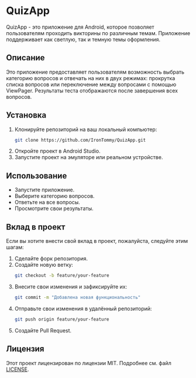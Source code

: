 # QuizApp

QuizApp - это приложение для Android, которое позволяет пользователям проходить викторины по различным темам. Приложение поддерживает как светлую, так и темную темы оформления.

## Описание

Это приложение предоставляет пользователям возможность выбрать категорию вопросов и отвечать на них в двух режимах: прокрутка списка вопросов или переключение между вопросами с помощью ViewPager. Результаты теста отображаются после завершения всех вопросов.

## Установка

1. Клонируйте репозиторий на ваш локальный компьютер:
    ```sh
    git clone https://github.com/IronTommy/QuizApp.git
    ```
2. Откройте проект в Android Studio.
3. Запустите проект на эмуляторе или реальном устройстве.

## Использование

- Запустите приложение.
- Выберите категорию вопросов.
- Ответьте на все вопросы.
- Просмотрите свои результаты.

## Вклад в проект

Если вы хотите внести свой вклад в проект, пожалуйста, следуйте этим шагам:

1. Сделайте форк репозитория.
2. Создайте новую ветку:
    ```sh
    git checkout -b feature/your-feature
    ```
3. Внесите свои изменения и зафиксируйте их:
    ```sh
    git commit -m "Добавлена новая функциональность"
    ```
4. Отправьте свои изменения в удалённый репозиторий:
    ```sh
    git push origin feature/your-feature
    ```
5. Создайте Pull Request.

## Лицензия

Этот проект лицензирован по лицензии MIT. Подробнее см. файл [LICENSE](LICENSE).
